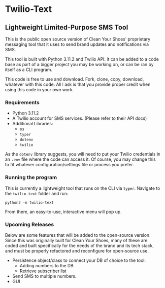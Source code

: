 # Twilio-Text
## Lightweight Limited-Purpose SMS Tool

This is the public open source version of Clean Your Shoes' proprietary messaging tool that it uses to send brand updates and notifications via SMS.

This tool is built with Python 3.11.2 and Twilio API. It can be added to a code base as part of a bigger project you may be working on, or can be ran by itself as a CLI program.

This code is free to use and download. Fork, clone, copy, download, whatever with this code. All I ask is that you provide proper credit when using this code in your own work.

### Requirements
- Python 3.11.2
- A Twilio account for SMS services. (Please refer to their API docs)
- Additional Libraries:
  - `os`
  - `typer`
  - `dotenv`
  - `twilio`

As the `dotenv` library suggests, you will need to put your Twilio credentials in an `.env` file where the code can access it. Of course, you may change this to fit whatever configuration/settings file or process you prefer.

### Running the program
This is currently a lightweight tool that runs on the CLI via `typer`. Navigate to the `twilio-text` folder and run:

`python3 -m twilio-text`

From there, an easy-to-use, interactive menu will pop up.

### Upcoming Releases
Below are some features that will be added to the open-source version. Since this was originally built for Clean Your Shoes, many of these are coded and built specifically for the needs of the brand and its tech stack, and must be properly refactored and reconfigure for open-source use.
- Persistence object/class to connect your DB of choice to the tool.
  - Adding numbers to the DB
  - Retrieve subscriber list
- Send SMS to multiple numbers.
- GUI